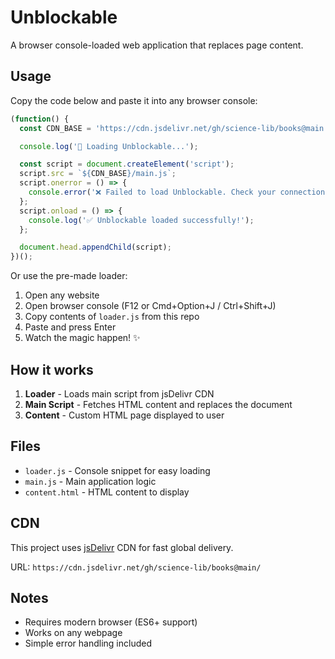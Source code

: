 # Unblockable

A browser console-loaded web application that replaces page content.

## Usage

Copy the code below and paste it into any browser console:

```javascript
(function() {
  const CDN_BASE = 'https://cdn.jsdelivr.net/gh/science-lib/books@main';

  console.log('🚀 Loading Unblockable...');

  const script = document.createElement('script');
  script.src = `${CDN_BASE}/main.js`;
  script.onerror = () => {
    console.error('❌ Failed to load Unblockable. Check your connection or CDN path.');
  };
  script.onload = () => {
    console.log('✅ Unblockable loaded successfully!');
  };

  document.head.appendChild(script);
})();
```

Or use the pre-made loader:

1. Open any website
2. Open browser console (F12 or Cmd+Option+J / Ctrl+Shift+J)
3. Copy contents of `loader.js` from this repo
4. Paste and press Enter
5. Watch the magic happen! ✨

## How it works

1. **Loader** - Loads main script from jsDelivr CDN
2. **Main Script** - Fetches HTML content and replaces the document
3. **Content** - Custom HTML page displayed to user

## Files

- `loader.js` - Console snippet for easy loading
- `main.js` - Main application logic
- `content.html` - HTML content to display

## CDN

This project uses [jsDelivr](https://www.jsdelivr.com/) CDN for fast global delivery.

URL: `https://cdn.jsdelivr.net/gh/science-lib/books@main/`

## Notes

- Requires modern browser (ES6+ support)
- Works on any webpage
- Simple error handling included
